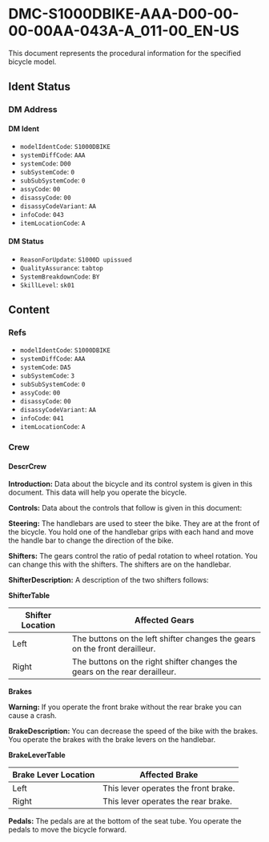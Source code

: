 # DMC-S1000DBIKE-AAA-D00-00-00-00AA-043A-A_011-00_EN-US

This document represents the procedural information for the specified bicycle model.

## Ident Status

### DM Address

#### DM Ident

*   `modelIdentCode`: `S1000DBIKE`
*   `systemDiffCode`: `AAA`
*   `systemCode`: `D00`
*   `subSystemCode`: `0`
*   `subSubSystemCode`: `0`
*   `assyCode`: `00`
*   `disassyCode`: `00`
*   `disassyCodeVariant`: `AA`
*   `infoCode`: `043`
*   `itemLocationCode`: `A`

#### DM Status

*   `ReasonForUpdate`: `S1000D upissued`
*   `QualityAssurance`: `tabtop`
*   `SystemBreakdownCode`: `BY`
*   `SkillLevel`: `sk01`

## Content

### Refs

*   `modelIdentCode`: `S1000DBIKE`
*   `systemDiffCode`: `AAA`
*   `systemCode`: `DA5`
*   `subSystemCode`: `3`
*   `subSubSystemCode`: `0`
*   `assyCode`: `00`
*   `disassyCode`: `00`
*   `disassyCodeVariant`: `AA`
*   `infoCode`: `041`
*   `itemLocationCode`: `A`

### Crew

#### DescrCrew

**Introduction:** Data about the bicycle and its control system is given in this document. This data will help you operate the bicycle.

**Controls:** Data about the controls that follow is given in this document:

**Steering:** The handlebars are used to steer the bike. They are at the front of the bicycle. You hold one of the handlebar grips with each hand and move the handle bar to change the direction of the bike.

**Shifters:** The gears control the ratio of pedal rotation to wheel rotation. You can change this with the shifters. The shifters are on the handlebar.

**ShifterDescription:** A description of the two shifters follows:

**ShifterTable**

| Shifter Location | Affected Gears                                  |
| ---------------- | ----------------------------------------------- |
| Left             | The buttons on the left shifter changes the gears on the front derailleur. |
| Right            | The buttons on the right shifter changes the gears on the rear derailleur. |

**Brakes**

**Warning:** If you operate the front brake without the rear brake you can cause a crash.

**BrakeDescription:** You can decrease the speed of the bike with the brakes. You operate the brakes with the brake levers on the handlebar.

**BrakeLeverTable**

| Brake Lever Location | Affected Brake |
| -------------------- | -------------- |
| Left                 | This lever operates the front brake. |
| Right                | This lever operates the rear brake. |

**Pedals:** The pedals are at the bottom of the seat tube. You operate the pedals to move the bicycle forward.
